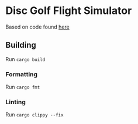 # Disc Golf Flight Simulator

Based on code found [here](https://colab.research.google.com/drive/1fwoivf9S6tro1A23yEetisPgexmhfjIK?usp=sharing#scrollTo=1rCpM6LuUZcV)

## Building

Run `cargo build`

### Formatting

Run `cargo fmt`

### Linting

Run `cargo clippy --fix`
